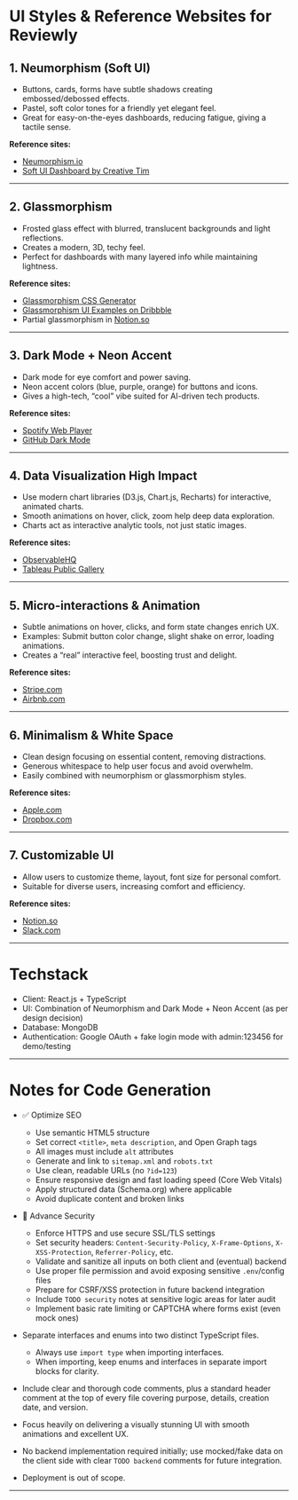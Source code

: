 # UI Styles & Reference Websites for Reviewly

## 1. Neumorphism (Soft UI)

- Buttons, cards, forms have subtle shadows creating embossed/debossed effects.
- Pastel, soft color tones for a friendly yet elegant feel.
- Great for easy-on-the-eyes dashboards, reducing fatigue, giving a tactile sense.

**Reference sites:**
- [Neumorphism.io](https://neumorphism.io/)
- [Soft UI Dashboard by Creative Tim](https://www.creative-tim.com/product/soft-ui-dashboard)

---

## 2. Glassmorphism

- Frosted glass effect with blurred, translucent backgrounds and light reflections.
- Creates a modern, 3D, techy feel.
- Perfect for dashboards with many layered info while maintaining lightness.

**Reference sites:**
- [Glassmorphism CSS Generator](https://hype4.academy/tools/glassmorphism-css-generator)
- [Glassmorphism UI Examples on Dribbble](https://dribbble.com/tags/glassmorphism)
- Partial glassmorphism in [Notion.so](https://www.notion.so/)

---

## 3. Dark Mode + Neon Accent

- Dark mode for eye comfort and power saving.
- Neon accent colors (blue, purple, orange) for buttons and icons.
- Gives a high-tech, “cool” vibe suited for AI-driven tech products.

**Reference sites:**
- [Spotify Web Player](https://open.spotify.com/)
- [GitHub Dark Mode](https://github.com/)

---

## 4. Data Visualization High Impact

- Use modern chart libraries (D3.js, Chart.js, Recharts) for interactive, animated charts.
- Smooth animations on hover, click, zoom help deep data exploration.
- Charts act as interactive analytic tools, not just static images.

**Reference sites:**
- [ObservableHQ](https://observablehq.com/)
- [Tableau Public Gallery](https://public.tableau.com/en-us/s/gallery)

---

## 5. Micro-interactions & Animation

- Subtle animations on hover, clicks, and form state changes enrich UX.
- Examples: Submit button color change, slight shake on error, loading animations.
- Creates a “real” interactive feel, boosting trust and delight.

**Reference sites:**
- [Stripe.com](https://stripe.com/)
- [Airbnb.com](https://www.airbnb.com/)

---

## 6. Minimalism & White Space

- Clean design focusing on essential content, removing distractions.
- Generous whitespace to help user focus and avoid overwhelm.
- Easily combined with neumorphism or glassmorphism styles.

**Reference sites:**
- [Apple.com](https://www.apple.com/)
- [Dropbox.com](https://www.dropbox.com/)

---

## 7. Customizable UI

- Allow users to customize theme, layout, font size for personal comfort.
- Suitable for diverse users, increasing comfort and efficiency.

**Reference sites:**
- [Notion.so](https://www.notion.so/)
- [Slack.com](https://slack.com/)

---

# Techstack

- Client: React.js + TypeScript  
- UI: Combination of Neumorphism and Dark Mode + Neon Accent (as per design decision)  
- Database: MongoDB  
- Authentication: Google OAuth + fake login mode with admin:123456 for demo/testing

---

# Notes for Code Generation

- ✅ Optimize SEO  
  - Use semantic HTML5 structure  
  - Set correct `<title>`, `meta description`, and Open Graph tags  
  - All images must include `alt` attributes  
  - Generate and link to `sitemap.xml` and `robots.txt`  
  - Use clean, readable URLs (no `?id=123`)  
  - Ensure responsive design and fast loading speed (Core Web Vitals)  
  - Apply structured data (Schema.org) where applicable  
  - Avoid duplicate content and broken links  

- 🔐 Advance Security  
  - Enforce HTTPS and use secure SSL/TLS settings  
  - Set security headers: `Content-Security-Policy`, `X-Frame-Options`, `X-XSS-Protection`, `Referrer-Policy`, etc.  
  - Validate and sanitize all inputs on both client and (eventual) backend  
  - Use proper file permission and avoid exposing sensitive `.env`/config files  
  - Prepare for CSRF/XSS protection in future backend integration  
  - Include `TODO security` notes at sensitive logic areas for later audit  
  - Implement basic rate limiting or CAPTCHA where forms exist (even mock ones)  

- Separate interfaces and enums into two distinct TypeScript files.  
  - Always use `import type` when importing interfaces.  
  - When importing, keep enums and interfaces in separate import blocks for clarity.

- Include clear and thorough code comments, plus a standard header comment at the top of every file covering purpose, details, creation date, and version.  
- Focus heavily on delivering a visually stunning UI with smooth animations and excellent UX.  
- No backend implementation required initially; use mocked/fake data on the client side with clear `TODO backend` comments for future integration.  
- Deployment is out of scope.


---
